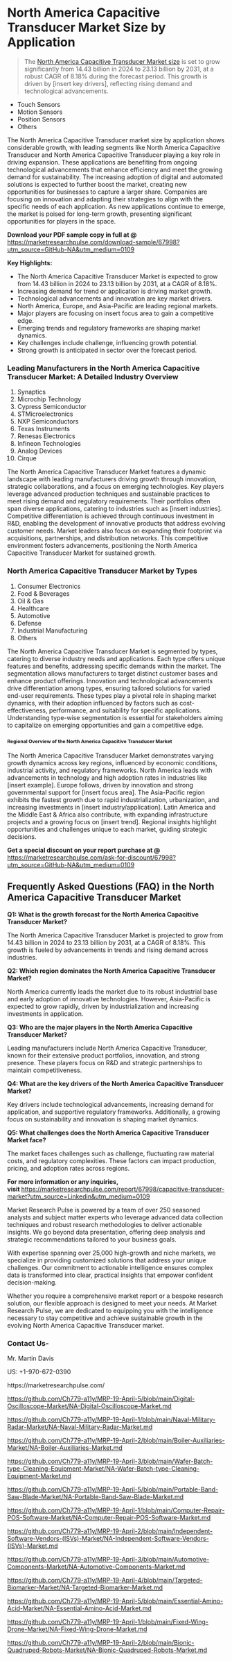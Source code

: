 <h1>North America Capacitive Transducer Market&nbsp;Size by Application</h1><blockquote><p>The <a href="https://marketresearchpulse.com/download-sample/67998?utm_source=GitHub-NA&amp;utm_medium=0109">North America Capacitive Transducer Market size</a> is set to grow significantly from 14.43 billion in 2024 to 23.13 billion by 2031, at a robust CAGR of 8.18% during the forecast period. This growth is driven by [insert key drivers], reflecting rising demand and technological advancements.</p></blockquote><ul><li>Touch Sensors<li> Motion Sensors<li> Position Sensors<li> Others</li></ul><p>The North America Capacitive Transducer market size by application shows considerable growth, with leading segments like North America Capacitive Transducer and North America Capacitive Transducer playing a key role in driving expansion. These applications are benefiting from ongoing technological advancements that enhance efficiency and meet the growing demand for sustainability. The increasing adoption of digital and automated solutions is expected to further boost the market, creating new opportunities for businesses to capture a larger share. Companies are focusing on innovation and adapting their strategies to align with the specific needs of each application. As new applications continue to emerge, the market is poised for long-term growth, presenting significant opportunities for players in the space.</p><p><strong>Download your PDF sample copy in full at @ </strong><a href="https://marketresearchpulse.com/download-sample/67998?utm_source=GitHub-NA&amp;utm_medium=0109">https://marketresearchpulse.com/download-sample/67998?utm_source=GitHub-NA&amp;utm_medium=0109</a></p><p><strong>Key Highlights: </strong></p><ul><li>The North America Capacitive Transducer Market is expected to grow from 14.43 billion in 2024 to 23.13 billion by 2031, at a CAGR of 8.18%.</li><li>Increasing demand for trend or application is driving market growth.</li><li>Technological advancements and innovation are key market drivers.</li><li>North America, Europe, and Asia-Pacific are leading regional markets.</li><li>Major players are focusing on insert focus area to gain a competitive edge.</li><li>Emerging trends and regulatory frameworks are shaping market dynamics.</li><li>Key challenges include challenge, influencing growth potential.</li><li>Strong growth is anticipated in sector over the forecast period.</li></ul><h3>Leading Manufacturers in the North America Capacitive Transducer Market: A Detailed Industry Overview</h3><ol><li>Synaptics</li><li>Microchip Technology</li><li>Cypress Semiconductor</li><li>STMicroelectronics</li><li>NXP Semiconductors</li><li>Texas Instruments</li><li>Renesas Electronics</li><li>Infineon Technologies</li><li>Analog Devices</li><li>Cirque</li></ol><div class="flex max-w-full flex-col flex-grow"><div class="min-h-8 text-message flex w-full flex-col items-end gap-2 whitespace-normal break-words [.text-message+&amp;]:mt-5" dir="auto" data-message-author-role="assistant" data-message-id="fd8432e4-4910-450d-b182-61b7bfb0a01f" data-message-model-slug="gpt-4o"><div class="flex w-full flex-col gap-1 empty:hidden first:pt-[3px]"><div class="markdown prose w-full break-words dark:prose-invert light"><p>The North America Capacitive Transducer Market features a dynamic landscape with leading manufacturers driving growth through innovation, strategic collaborations, and a focus on emerging technologies. Key players leverage advanced production techniques and sustainable practices to meet rising demand and regulatory requirements. Their portfolios often span diverse applications, catering to industries such as [insert industries]. Competitive differentiation is achieved through continuous investment in R&amp;D, enabling the development of innovative products that address evolving customer needs. Market leaders also focus on expanding their footprint via acquisitions, partnerships, and distribution networks. This competitive environment fosters advancements, positioning the North America Capacitive Transducer Market for sustained growth.</p></div></div></div></div><h3>North America Capacitive Transducer Market by Types</h3><ol><li>Consumer Electronics<li> Food & Beverages<li> Oil & Gas<li> Healthcare<li> Automotive<li> Defense<li> Industrial Manufacturing<li> Others</li></ol><div class="flex max-w-full flex-col flex-grow"><div class="min-h-8 text-message flex w-full flex-col items-end gap-2 whitespace-normal break-words [.text-message+&amp;]:mt-5" dir="auto" data-message-author-role="assistant" data-message-id="084470be-0bb7-4664-bddf-5156b4f41249" data-message-model-slug="gpt-4o-mini"><div class="flex w-full flex-col gap-1 empty:hidden first:pt-[3px]"><div class="markdown prose w-full break-words dark:prose-invert light"><p>The North America Capacitive Transducer Market is segmented by types, catering to diverse industry needs and applications. Each type offers unique features and benefits, addressing specific demands within the market. The segmentation allows manufacturers to target distinct customer bases and enhance product offerings. Innovation and technological advancements drive differentiation among types, ensuring tailored solutions for varied end-user requirements. These types play a pivotal role in shaping market dynamics, with their adoption influenced by factors such as cost-effectiveness, performance, and suitability for specific applications. Understanding type-wise segmentation is essential for stakeholders aiming to capitalize on emerging opportunities and gain a competitive edge.</p></div></div></div></div><h3><span style="font-size: 11px;">Regional Overview of the North America Capacitive Transducer Market</span></h3><div class="flex max-w-full flex-col flex-grow"><div class="min-h-8 text-message flex w-full flex-col items-end gap-2 whitespace-normal break-words [.text-message+&amp;]:mt-5" dir="auto" data-message-author-role="assistant" data-message-id="e9038762-ce64-4e30-91c9-9bd413514231" data-message-model-slug="gpt-4o-mini"><div class="flex w-full flex-col gap-1 empty:hidden first:pt-[3px]"><div class="markdown prose w-full break-words dark:prose-invert light"><p>The North America Capacitive Transducer Market demonstrates varying growth dynamics across key regions, influenced by economic conditions, industrial activity, and regulatory frameworks. North America leads with advancements in technology and high adoption rates in industries like [insert example]. Europe follows, driven by innovation and strong governmental support for [insert focus area]. The Asia-Pacific region exhibits the fastest growth due to rapid industrialization, urbanization, and increasing investments in [insert industry/application]. Latin America and the Middle East &amp; Africa also contribute, with expanding infrastructure projects and a growing focus on [insert trend]. Regional insights highlight opportunities and challenges unique to each market, guiding strategic decisions.</p></div></div></div></div><p><strong>Get a special discount on your report purchase at @ </strong><a href="https://marketresearchpulse.com/ask-for-discount/67998?utm_source=GitHub-NA&amp;utm_medium=0109">https://marketresearchpulse.com/ask-for-discount/67998?utm_source=GitHub-NA&amp;utm_medium=0109</a></p><h2>Frequently Asked Questions (FAQ) in the North America Capacitive Transducer Market</h2><p><strong>Q1: What is the growth forecast for the North America Capacitive Transducer Market?</strong></p><p>The North America Capacitive Transducer Market is projected to grow from 14.43 billion in 2024 to 23.13 billion by 2031, at a CAGR of 8.18%. This growth is fueled by advancements in trends and rising demand across industries.</p><p><strong>Q2: Which region dominates the North America Capacitive Transducer Market?</strong></p><p>North America currently leads the market due to its robust industrial base and early adoption of innovative technologies. However, Asia-Pacific is expected to grow rapidly, driven by industrialization and increasing investments in application.</p><p><strong>Q3: Who are the major players in the North America Capacitive Transducer Market?</strong></p><p>Leading manufacturers include North America Capacitive Transducer, known for their extensive product portfolios, innovation, and strong presence. These players focus on R&amp;D and strategic partnerships to maintain competitiveness.</p><p><strong>Q4: What are the key drivers of the North America Capacitive Transducer Market?</strong></p><p>Key drivers include technological advancements, increasing demand for application, and supportive regulatory frameworks. Additionally, a growing focus on sustainability and innovation is shaping market dynamics.</p><p><strong>Q5: What challenges does the North America Capacitive Transducer Market face?</strong></p><p>The market faces challenges such as challenge, fluctuating raw material costs, and regulatory complexities. These factors can impact production, pricing, and adoption rates across regions.</p><p><strong>For more information or any inquiries, visit&nbsp;</strong><a href="https://marketresearchpulse.com/report/67998/capacitive-transducer-market?utm_source=Linkedin&utm_medium=0109">https://marketresearchpulse.com/report/67998/capacitive-transducer-market?utm_source=Linkedin&utm_medium=0109</a></p><p>Market Research Pulse is powered by a team of over 250 seasoned analysts and subject matter experts who leverage advanced data collection techniques and robust research methodologies to deliver actionable insights. We go beyond data presentation, offering deep analysis and strategic recommendations tailored to your business goals.</p><p>With expertise spanning over 25,000 high-growth and niche markets, we specialize in providing customized solutions that address your unique challenges. Our commitment to actionable intelligence ensures complex data is transformed into clear, practical insights that empower confident decision-making.</p><p>Whether you require a comprehensive market report or a bespoke research solution, our flexible approach is designed to meet your needs. At Market Research Pulse, we are dedicated to equipping you with the intelligence necessary to stay competitive and achieve sustainable growth in the evolving North America Capacitive Transducer market.</p><h3><strong>Contact Us-</strong></h3><p>Mr. Martin Davis</p><p>US: +1-970-672-0390</p><p>https://marketresearchpulse.com/</p><p><a href="https://github.com/Ch779-a11y/MRP-19-April-5/blob/main/Digital-Oscilloscope-Market/NA-Digital-Oscilloscope-Market.md">https://github.com/Ch779-a11y/MRP-19-April-5/blob/main/Digital-Oscilloscope-Market/NA-Digital-Oscilloscope-Market.md</a></p><p><a href="https://github.com/Ch779-a11y/MRP-19-April-1/blob/main/Naval-Military-Radar-Market/NA-Naval-Military-Radar-Market.md">https://github.com/Ch779-a11y/MRP-19-April-1/blob/main/Naval-Military-Radar-Market/NA-Naval-Military-Radar-Market.md</a></p><p><a href="https://github.com/Ch779-a11y/MRP-19-April-2/blob/main/Boiler-Auxiliaries-Market/NA-Boiler-Auxiliaries-Market.md">https://github.com/Ch779-a11y/MRP-19-April-2/blob/main/Boiler-Auxiliaries-Market/NA-Boiler-Auxiliaries-Market.md</a></p><p><a href="https://github.com/Ch779-a11y/MRP-19-April-3/blob/main/Wafer-Batch-type-Cleaning-Equipment-Market/NA-Wafer-Batch-type-Cleaning-Equipment-Market.md">https://github.com/Ch779-a11y/MRP-19-April-3/blob/main/Wafer-Batch-type-Cleaning-Equipment-Market/NA-Wafer-Batch-type-Cleaning-Equipment-Market.md</a></p><p><a href="https://github.com/Ch779-a11y/MRP-19-April-5/blob/main/Portable-Band-Saw-Blade-Market/NA-Portable-Band-Saw-Blade-Market.md">https://github.com/Ch779-a11y/MRP-19-April-5/blob/main/Portable-Band-Saw-Blade-Market/NA-Portable-Band-Saw-Blade-Market.md</a></p><p><a href="https://github.com/Ch779-a11y/MRP-19-April-1/blob/main/Computer-Repair-POS-Software-Market/NA-Computer-Repair-POS-Software-Market.md">https://github.com/Ch779-a11y/MRP-19-April-1/blob/main/Computer-Repair-POS-Software-Market/NA-Computer-Repair-POS-Software-Market.md</a></p><p><a href="https://github.com/Ch779-a11y/MRP-19-April-2/blob/main/Independent-Software-Vendors-(ISVs)-Market/NA-Independent-Software-Vendors-(ISVs)-Market.md">https://github.com/Ch779-a11y/MRP-19-April-2/blob/main/Independent-Software-Vendors-(ISVs)-Market/NA-Independent-Software-Vendors-(ISVs)-Market.md</a></p><p><a href="https://github.com/Ch779-a11y/MRP-19-April-3/blob/main/Automotive-Components-Market/NA-Automotive-Components-Market.md">https://github.com/Ch779-a11y/MRP-19-April-3/blob/main/Automotive-Components-Market/NA-Automotive-Components-Market.md</a></p><p><a href="https://github.com/Ch779-a11y/MRP-19-April-4/blob/main/Targeted-Biomarker-Market/NA-Targeted-Biomarker-Market.md">https://github.com/Ch779-a11y/MRP-19-April-4/blob/main/Targeted-Biomarker-Market/NA-Targeted-Biomarker-Market.md</a></p><p><a href="https://github.com/Ch779-a11y/MRP-19-April-5/blob/main/Essential-Amino-Acid-Market/NA-Essential-Amino-Acid-Market.md">https://github.com/Ch779-a11y/MRP-19-April-5/blob/main/Essential-Amino-Acid-Market/NA-Essential-Amino-Acid-Market.md</a></p><p><a href="https://github.com/Ch779-a11y/MRP-19-April-1/blob/main/Fixed-Wing-Drone-Market/NA-Fixed-Wing-Drone-Market.md">https://github.com/Ch779-a11y/MRP-19-April-1/blob/main/Fixed-Wing-Drone-Market/NA-Fixed-Wing-Drone-Market.md</a></p><p><a href="https://github.com/Ch779-a11y/MRP-19-April-2/blob/main/Bionic-Quadruped-Robots-Market/NA-Bionic-Quadruped-Robots-Market.md">https://github.com/Ch779-a11y/MRP-19-April-2/blob/main/Bionic-Quadruped-Robots-Market/NA-Bionic-Quadruped-Robots-Market.md</a></p>
